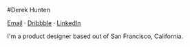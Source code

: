 #Derek Hunten

[Email](https://goo.gl/forms/VZTI5gTMNEH3BEbu2) · [Dribbble](http://dribbble.com/dhunten) · [LinkedIn](http://www.linkedin.com/in/dhunten/)

I'm a product designer based out of San Francisco, California.
